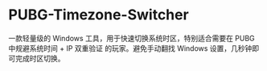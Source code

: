 # PUBG-Timezone-Switcher
一款轻量级的 Windows 工具，用于快速切换系统时区，特别适合需要在 PUBG 中规避系统时间 + IP 双重验证 的玩家。避免手动翻找 Windows 设置，几秒钟即可完成时区切换。
